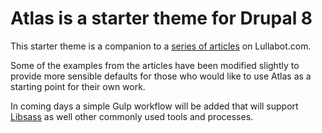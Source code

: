 # Atlas is a starter theme for Drupal 8

This starter theme is a companion to a [series of articles](https://www.lullabot.com/blog/article/drupal-8-theming-fundamentals-part-1) on Lullabot.com.

Some of the examples from the articles have been modified slightly to provide more sensible defaults for those who would like to use Atlas as a starting point for their own work.

In coming days a simple Gulp workflow will be added that will support [Libsass](https://github.com/sass/libsass) as well other commonly used tools and processes.
